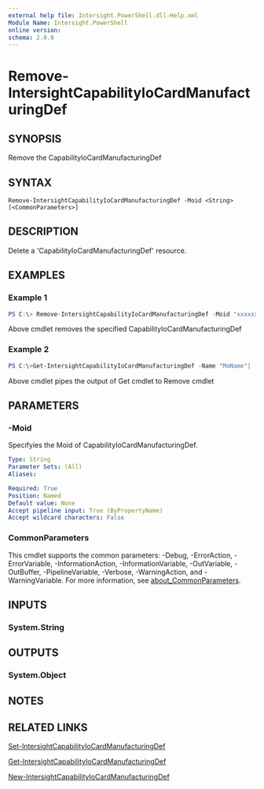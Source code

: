 ```yaml
---
external help file: Intersight.PowerShell.dll-Help.xml
Module Name: Intersight.PowerShell
online version:
schema: 2.0.0
---
```


# Remove-IntersightCapabilityIoCardManufacturingDef

## SYNOPSIS
Remove the CapabilityIoCardManufacturingDef

## SYNTAX

```
Remove-IntersightCapabilityIoCardManufacturingDef -Moid <String> [<CommonParameters>]
```

## DESCRIPTION
Delete a &apos;CapabilityIoCardManufacturingDef&apos; resource.

## EXAMPLES

### Example 1
```powershell
PS C:\> Remove-IntersightCapabilityIoCardManufacturingDef -Moid "xxxxxxxxxxxxxxxxxxxxxxxxxxx"
```
Above cmdlet removes the specified CapabilityIoCardManufacturingDef 

### Example 2
```powershell
PS C:\>Get-IntersightCapabilityIoCardManufacturingDef -Name "MoName"|  Remove-IntersightCapabilityIoCardManufacturingDef
```
Above cmdlet pipes the output of Get cmdlet to Remove cmdlet

## PARAMETERS

### -Moid
Specifyies the Moid of CapabilityIoCardManufacturingDef.

```yaml
Type: String
Parameter Sets: (All)
Aliases:

Required: True
Position: Named
Default value: None
Accept pipeline input: True (ByPropertyName)
Accept wildcard characters: False
```

### CommonParameters
This cmdlet supports the common parameters: -Debug, -ErrorAction, -ErrorVariable, -InformationAction, -InformationVariable, -OutVariable, -OutBuffer, -PipelineVariable, -Verbose, -WarningAction, and -WarningVariable. For more information, see [about_CommonParameters](http://go.microsoft.com/fwlink/?LinkID=113216).

## INPUTS

### System.String

## OUTPUTS

### System.Object
## NOTES

## RELATED LINKS

[Set-IntersightCapabilityIoCardManufacturingDef](./Set-IntersightCapabilityIoCardManufacturingDef.md)

[Get-IntersightCapabilityIoCardManufacturingDef](./Get-IntersightCapabilityIoCardManufacturingDef.md)

[New-IntersightCapabilityIoCardManufacturingDef](./New-IntersightCapabilityIoCardManufacturingDef.md)

